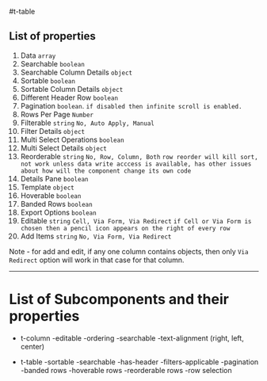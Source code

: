 #t-table

## List of properties

1. Data `array` 
1. Searchable `boolean`
  1. Searchable Column Details `object`
1. Sortable `boolean`
  1. Sortable Column Details `object`
1. Different Header Row `boolean`
1. Pagination `boolean`. `if disabled then infinite scroll is enabled.`
  1. Rows Per Page `Number`
1. Filterable `string` `No, Auto Apply, Manual`
  1. Filter Details `object`
1. Multi Select Operations `boolean`
  1. Multi Select Details `object`
1. Reorderable `string` `No, Row, Column, Both` `row reorder will kill sort, not work unless data write acccess is available, has other issues  about how will the component change its own code`
1. Details Pane `boolean`
  1. Template `object`
1. Hoverable `boolean`
1. Banded Rows `boolean`
1. Export Options `boolean`
1. Editable `string` `Cell, Via Form, Via Redirect` `if Cell or Via Form is chosen then a pencil icon appears on the right of every row`
1. Add Items `string` `No, Via Form, Via Redirect`

Note - for add and edit, if any one column contains objects, then only `Via Redirect` option will work in that case for that column.

----
# List of Subcomponents and their properties

- t-column
  -editable
  -ordering
  -searchable
  -text-alignment (right, left, center)
  
- t-table
  -sortable
  -searchable
  -has-header
  -filters-applicable
  -pagination
  -banded rows
  -hoverable rows
  -reorderable rows
  -row selection
  
